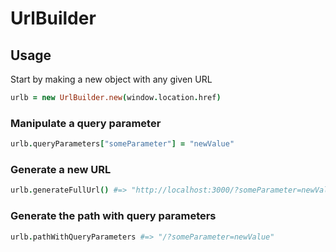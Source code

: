 # UrlBuilder

## Usage

Start by making a new object with any given URL

```coffeescript
urlb = new UrlBuilder.new(window.location.href)
```

### Manipulate a query parameter

```coffeescript
urlb.queryParameters["someParameter"] = "newValue"
```

### Generate a new URL

```coffeescript
urlb.generateFullUrl() #=> "http://localhost:3000/?someParameter=newValue"
```

### Generate the path with query parameters

```coffeescript
urlb.pathWithQueryParameters #=> "/?someParameter=newValue"
```
